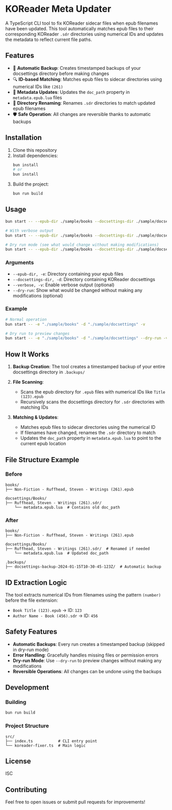 # KOReader Meta Updater

A TypeScript CLI tool to fix KOReader sidecar files when epub filenames have been updated. This tool automatically matches epub files to their corresponding KOReader `.sdr` directories using numerical IDs and updates the metadata to reflect current file paths.

## Features

- 🔄 **Automatic Backup**: Creates timestamped backups of your docsettings directory before making changes
- 🔍 **ID-based Matching**: Matches epub files to sidecar directories using numerical IDs like `(261)` 
- 📝 **Metadata Updates**: Updates the `doc_path` property in `metadata.epub.lua` files
- 📁 **Directory Renaming**: Renames `.sdr` directories to match updated epub filenames
- 🛡️ **Safe Operation**: All changes are reversible thanks to automatic backups

## Installation

1. Clone this repository
2. Install dependencies:
   ```bash
   bun install
   # or
   bun install
   ```
3. Build the project:
   ```bash
   bun run build
   ```

## Usage

```bash
bun start -- --epub-dir ./sample/books --docsettings-dir ./sample/docsettings

# With verbose output
bun start -- --epub-dir ./sample/books --docsettings-dir ./sample/docsettings --verbose

# Dry run mode (see what would change without making modifications)
bun start -- --epub-dir ./sample/books --docsettings-dir ./sample/docsettings --dry-run --verbose
```

### Arguments

- `--epub-dir, -e`: Directory containing your epub files
- `--docsettings-dir, -d`: Directory containing KOReader docsettings
- `--verbose, -v`: Enable verbose output (optional)
- `--dry-run`: Show what would be changed without making any modifications (optional)

### Example

```bash
# Normal operation
bun start -- -e "./sample/books" -d "./sample/docsettings" -v

# Dry run to preview changes
bun start -- -e "./sample/books" -d "./sample/docsettings" --dry-run -v
```

## How It Works

1. **Backup Creation**: The tool creates a timestamped backup of your entire docsettings directory in `.backups/`

2. **File Scanning**: 
   - Scans the epub directory for `.epub` files with numerical IDs like `Title (123).epub`
   - Recursively scans the docsettings directory for `.sdr` directories with matching IDs

3. **Matching & Updates**:
   - Matches epub files to sidecar directories using the numerical ID
   - If filenames have changed, renames the `.sdr` directory to match
   - Updates the `doc_path` property in `metadata.epub.lua` to point to the current epub location

## File Structure Example

### Before
```
books/
├── Non-Fiction - Ruffhead, Steven - Writings (261).epub

docsettings/Books/
├── Ruffhead, Steven - Writings (261).sdr/
    └── metadata.epub.lua  # Contains old doc_path
```

### After
```
books/
├── Non-Fiction - Ruffhead, Steven - Writings (261).epub

docsettings/Books/
├── Ruffhead, Steven - Writings (261).sdr/  # Renamed if needed
    └── metadata.epub.lua  # Updated doc_path

.backups/
├── docsettings-backup-2024-01-15T10-30-45-123Z/  # Automatic backup
```

## ID Extraction Logic

The tool extracts numerical IDs from filenames using the pattern `(number)` before the file extension:
- `Book Title (123).epub` → ID: `123`
- `Author Name - Book (456).sdr` → ID: `456`

## Safety Features

- **Automatic Backups**: Every run creates a timestamped backup (skipped in dry-run mode)
- **Error Handling**: Gracefully handles missing files or permission errors
- **Dry-run Mode**: Use `--dry-run` to preview changes without making any modifications
- **Reversible Operations**: All changes can be undone using the backups

## Development

### Building
```bash
bun run build
```

### Project Structure
```
src/
├── index.ts           # CLI entry point
└── koreader-fixer.ts  # Main logic
```

## License

ISC

## Contributing

Feel free to open issues or submit pull requests for improvements! 

